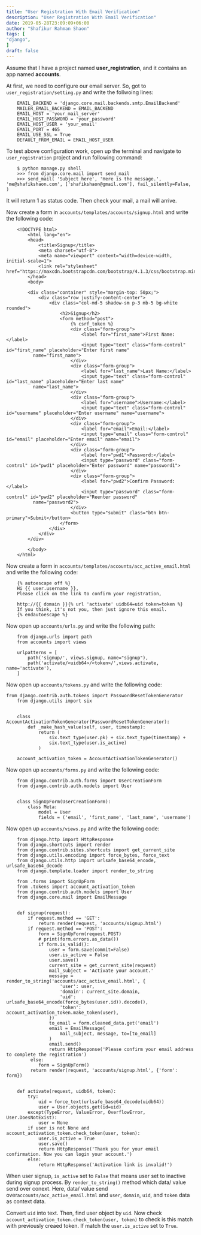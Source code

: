```yaml
---
title: "User Registration With Email Verification"
description: "User Registration With Email Verification"
date: 2019-05-28T23:09:09+06:00
author: "Shafikur Rahman Shaon"
tags: [
"django",
]
draft: false
---
```

Assume that I have a project named **user_registration**, and it contains an app named **accounts**.

At first, we need to configure our email server. So, got to `user_registration/setting.py` and write the follwoing
lines:
```
    EMAIL_BACKEND = 'django.core.mail.backends.smtp.EmailBackend'  
    MAILER_EMAIL_BACKEND = EMAIL_BACKEND  
    EMAIL_HOST = 'your_mail_server'  
    EMAIL_HOST_PASSWORD = 'your_password'  
    EMAIL_HOST_USER = 'your_email'  
    EMAIL_PORT = 465  
    EMAIL_USE_SSL = True  
    DEFAULT_FROM_EMAIL = EMAIL_HOST_USER
```

To test above configuration work, open up the terminal and navigate to `user_registration` project and run following
command:

```
    $ python manage.py shell
    >>> from django.core.mail import send_mail
    >>> send_mail( 'Subject here', 'Here is the message.', 'me@shafikshaon.com', ['shafikshaon@gmail.com'], fail_silently=False, )
```

It will return 1 as status code.
Then check your mail, a mail will arrive.

Now create a form in `accounts/templates/accounts/signup.html` and write the following code:

```
    <!DOCTYPE html>  
        <html lang="en">  
        <head>  
            <title>Signup</title>  
            <meta charset="utf-8">  
            <meta name="viewport" content="width=device-width, initial-scale=1">  
            <link rel="stylesheet" href="https://maxcdn.bootstrapcdn.com/bootstrap/4.1.3/css/bootstrap.min.css">  
        </head>  
        <body>  
    
        <div class="container" style="margin-top: 50px;">  
            <div class="row justify-content-center">  
                <div class="col-md-5 shadow-sm p-3 mb-5 bg-white rounded">  
                    <h2>Signup</h2>  
                    <form method="post">  
                        {% csrf_token %}  
                        <div class="form-group">  
                            <label for="first_name">First Name:</label>  
                            <input type="text" class="form-control" id="first_name" placeholder="Enter first name"  
          name="first_name">  
                        </div>  
                        <div class="form-group">  
                            <label for="last_name">Last Name:</label>  
                            <input type="text" class="form-control" id="last_name" placeholder="Enter last name"  
          name="last_name">  
                        </div>  
                        <div class="form-group">  
                            <label for="username">Username:</label>  
                            <input type="text" class="form-control" id="username" placeholder="Enter username" name="username">  
                        </div>  
                        <div class="form-group">  
                            <label for="email">Email:</label>  
                            <input type="email" class="form-control" id="email" placeholder="Enter email" name="email">  
                        </div>  
                        <div class="form-group">  
                            <label for="pwd1">Password:</label>  
                            <input type="password" class="form-control" id="pwd1" placeholder="Enter password" name="password1">  
                        </div>  
                        <div class="form-group">  
                            <label for="pwd2">Confirm Password:</label>  
                            <input type="password" class="form-control" id="pwd2" placeholder="Reenter password"  
          name="password2">  
                        </div>  
                        <button type="submit" class="btn btn-primary">Submit</button>  
                    </form>  
                </div>  
            </div>  
        </div>  
    
        </body>  
    </html>
```

Now create a form in `accounts/templates/accounts/acc_active_email.html` and write the following code:

```
    {% autoescape off %}  
    Hi {{ user.username }},  
    Please click on the link to confirm your registration,  

    http://{{ domain }}{% url 'activate' uidb64=uid token=token %}  
    If you think, it's not you, then just ignore this email.  
    {% endautoescape %}
```

Now open up `accounts/urls.py` and write the following path:

```
    from django.urls import path  
    from accounts import views  

    urlpatterns = [  
        path('signup/', views.signup, name="signup"),  
        path('activate/<uidb64>/<token>/',views.activate, name='activate'),  
    ]
```

Now open up `accounts/tokens.py` and write the following code:

```
from django.contrib.auth.tokens import PasswordResetTokenGenerator  
    from django.utils import six  


    class AccountActivationTokenGenerator(PasswordResetTokenGenerator):  
        def _make_hash_value(self, user, timestamp):  
            return (  
                six.text_type(user.pk) + six.text_type(timestamp) +  
                six.text_type(user.is_active)  
            )  

    account_activation_token = AccountActivationTokenGenerator()
```

Now open up `accounts/forms.py` and write the following code:

```
    from django.contrib.auth.forms import UserCreationForm  
    from django.contrib.auth.models import User  


    class SignUpForm(UserCreationForm):  
        class Meta:  
            model = User  
            fields = ('email', 'first_name', 'last_name', 'username')
```

Now open up `accounts/views.py` and write the following code:

```
    from django.http import HttpResponse  
    from django.shortcuts import render  
    from django.contrib.sites.shortcuts import get_current_site  
    from django.utils.encoding import force_bytes, force_text  
    from django.utils.http import urlsafe_base64_encode, urlsafe_base64_decode  
    from django.template.loader import render_to_string  

    from .forms import SignUpForm  
    from .tokens import account_activation_token  
    from django.contrib.auth.models import User  
    from django.core.mail import EmailMessage  


    def signup(request):  
        if request.method == 'GET':  
            return render(request, 'accounts/signup.html')  
        if request.method == 'POST':  
            form = SignUpForm(request.POST)  
            # print(form.errors.as_data())  
            if form.is_valid():  
                user = form.save(commit=False)  
                user.is_active = False  
                user.save()  
                current_site = get_current_site(request)  
                mail_subject = 'Activate your account.'  
                message = render_to_string('accounts/acc_active_email.html', {  
                    'user': user,  
                    'domain': current_site.domain,  
                    'uid': urlsafe_base64_encode(force_bytes(user.id)).decode(),  
                    'token': account_activation_token.make_token(user),  
                })  
                to_email = form.cleaned_data.get('email')  
                email = EmailMessage(  
                    mail_subject, message, to=[to_email]  
                )  
                email.send()  
                return HttpResponse('Please confirm your email address to complete the registration')  
         else:  
            form = SignUpForm()  
         return render(request, 'accounts/signup.html', {'form': form})  


    def activate(request, uidb64, token):  
        try:  
            uid = force_text(urlsafe_base64_decode(uidb64))  
            user = User.objects.get(id=uid)  
        except(TypeError, ValueError, OverflowError, User.DoesNotExist):  
            user = None  
        if user is not None and account_activation_token.check_token(user, token):  
            user.is_active = True  
            user.save()  
            return HttpResponse('Thank you for your email confirmation. Now you can login your account.')  
        else:  
            return HttpResponse('Activation link is invalid!')
```

When user signup, `is_active` set to `False` that means user set to inactive during signup process.
By `render_to_string()` method which data/ value send over conext. Here, data/ value send
over`accounts/acc_active_email.html` and `user`, `domain`, `uid`, and `token` data as context data.

Convert `uid` into text. Then, find user object by `uid`.
Now check `account_activation_token.check_token(user, token)` to check is this match with previously creaed token. If
match the `user.is_active` set to `True`.
